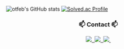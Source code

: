 ![otfeb's GitHub stats](https://github-readme-stats.vercel.app/api?username=otfeb&show_icons=true&theme=radical)
[![Solved.ac Profile](http://mazassumnida.wtf/api/v2/generate_badge?boj=hs970216)](https://solved.ac/hs970216/)

<h3 align="center">📫 Contact 📫</h3>
<div align="center">
  <a href="https://velog.io/@quro_97">
    <img src="https://img.shields.io/badge/Velog-1EBC8F?style=for-the-badge&logo=velog&logoColor=white" />&nbsp
  </a>
  <a href="mailto:apeltms@gmail.com">
    <img
      src="https://img.shields.io/badge/Gmail-D14836?style=for-the-badge&logo=gmail&logoColor=white"/>&nbsp
  </a>
  <a href="">
    <img
      src="https://img.shields.io/badge/Notion-000000?style=for-the-badge&logo=notion&logoColor=white"/>&nbsp
  </a>
</div>
